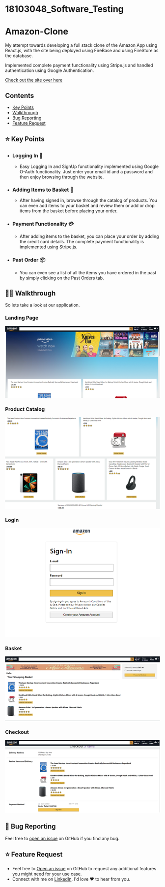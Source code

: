 # 18103048_Software_Testing


# Amazon-Clone
My attempt towards developing a full stack clone of the Amazon App using React.js, with the site being deployed using FireBase and using FireStore as the database.

Implemented complete payment functionality using Stripe.js and handled authentication using Google Authentication.

[Check out the site over here](https://clone-6f35b.web.app/)   


## Contents ##

- [Key Points](#key-points)
- [Walkthrough](#walkthrough)
- [Bug Reporting](#bug)
- [Feature Request](#feature-request)





<a id="key-points"></a>

## ⭐ Key Points
- ### Logging In 🚪
  - Easy Logging In and SignUp functionality implemented using Google O-Auth functionality. Just enter your email id and a password and then enjoy browsing through the website. 
- ### Adding Items to Basket 🧺
  - After having signed in, browse through the catalog of products. You can even add items to your basket and review them or add or drop items from the basket before placing your order.
- ### Payment Functionality 💳
  - After adding items to the basket, you can place your order by adding the credit card details. The complete payment functionality is implemented using Stripe.js.
- ### Past Order 📦
  - You can even see a list of all the items you have ordered in the past by simply clicking on the Past Orders tab.



<a id="walkthrough"></a>

## 🚶‍♀️ Walkthrough 

So lets take a look at our application.

### Landing Page
![](https://github.com/saksham117/amazon-clone/blob/main/Screenshots/landing_page.png)


### Product Catalog
![](https://github.com/saksham117/amazon-clone/blob/main/Screenshots/product_catalog.png)


### Login
![](https://github.com/saksham117/amazon-clone/blob/main/Screenshots/login_page.png)


### Basket
![](https://github.com/saksham117/amazon-clone/blob/main/Screenshots/basket.png)


### Checkout
![](https://github.com/saksham117/amazon-clone/blob/main/Screenshots/checkout.png)




  
<a id="bug"></a>

## 🐛 Bug Reporting

Feel free to [open an issue](https://github.com/saksham117/amazon-clone/issues) on GitHub if you find any bug.

<a id="feature-request"></a>

## ⭐ Feature Request

- Feel free to [Open an issue](https://github.com/saksham117/amazon-clone/issues) on GitHub to request any additional features you might need for your use case.
- Connect with me on [LinkedIn](https://www.linkedin.com/in/saksham-basandrai117/). I'd love ❤️️ to hear from you.
  
  

  
 

  

